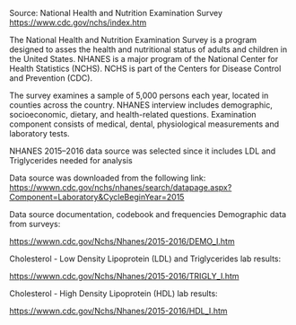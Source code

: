 Source: National Health and Nutrition Examination Survey
https://www.cdc.gov/nchs/index.htm

The National Health and Nutrition Examination Survey is a program designed to asses the health and nutritional status of adults and children in the United States. NHANES is a major program of the National Center for Health Statistics (NCHS). NCHS is part of the Centers for Disease Control and Prevention (CDC).

The survey examines a sample of 5,000 persons each year, located in counties across the country. NHANES interview includes demographic, socioeconomic, dietary, and health-related questions. Examination component consists of medical, dental, physiological measurements and laboratory tests.

NHANES 2015–2016 data source was selected since it includes LDL and Triglycerides needed for analysis

Data source was downloaded from the following link:
https://wwwn.cdc.gov/nchs/nhanes/search/datapage.aspx?Component=Laboratory&CycleBeginYear=2015

Data source documentation, codebook and frequencies
Demographic data from surveys:

https://wwwn.cdc.gov/Nchs/Nhanes/2015-2016/DEMO_I.htm

Cholesterol - Low Density Lipoprotein (LDL) and Triglycerides lab results:

https://wwwn.cdc.gov/Nchs/Nhanes/2015-2016/TRIGLY_I.htm

Cholesterol - High Density Lipoprotein (HDL) lab results:

https://wwwn.cdc.gov/Nchs/Nhanes/2015-2016/HDL_I.htm

